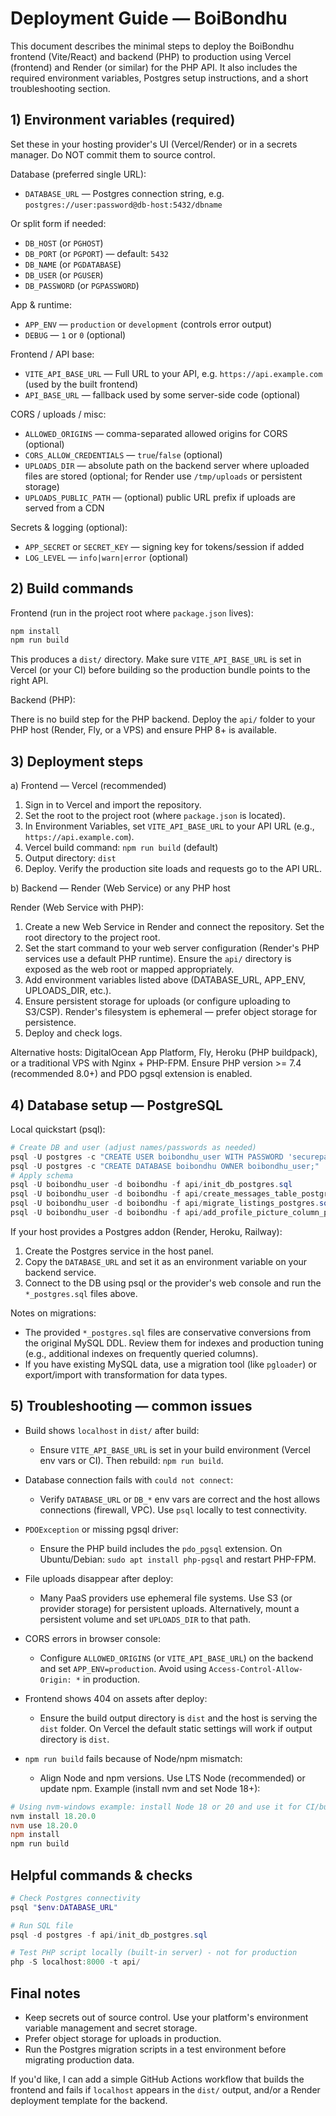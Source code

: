 # Deployment Guide — BoiBondhu

This document describes the minimal steps to deploy the BoiBondhu frontend (Vite/React) and backend (PHP) to production using Vercel (frontend) and Render (or similar) for the PHP API. It also includes the required environment variables, Postgres setup instructions, and a short troubleshooting section.

## 1) Environment variables (required)
Set these in your hosting provider's UI (Vercel/Render) or in a secrets manager. Do NOT commit them to source control.

Database (preferred single URL):
- `DATABASE_URL` — Postgres connection string, e.g. `postgres://user:password@db-host:5432/dbname`

Or split form if needed:
- `DB_HOST` (or `PGHOST`)
- `DB_PORT` (or `PGPORT`) — default: `5432`
- `DB_NAME` (or `PGDATABASE`)
- `DB_USER` (or `PGUSER`)
- `DB_PASSWORD` (or `PGPASSWORD`)

App & runtime:
- `APP_ENV` — `production` or `development` (controls error output)
- `DEBUG` — `1` or `0` (optional)

Frontend / API base:
- `VITE_API_BASE_URL` — Full URL to your API, e.g. `https://api.example.com` (used by the built frontend)
- `API_BASE_URL` — fallback used by some server-side code (optional)

CORS / uploads / misc:
- `ALLOWED_ORIGINS` — comma-separated allowed origins for CORS (optional)
- `CORS_ALLOW_CREDENTIALS` — `true`/`false` (optional)
- `UPLOADS_DIR` — absolute path on the backend server where uploaded files are stored (optional; for Render use `/tmp/uploads` or persistent storage)
- `UPLOADS_PUBLIC_PATH` — (optional) public URL prefix if uploads are served from a CDN

Secrets & logging (optional):
- `APP_SECRET` or `SECRET_KEY` — signing key for tokens/session if added
- `LOG_LEVEL` — `info|warn|error` (optional)

## 2) Build commands

Frontend (run in the project root where `package.json` lives):

```powershell
npm install
npm run build
```

This produces a `dist/` directory. Make sure `VITE_API_BASE_URL` is set in Vercel (or your CI) before building so the production bundle points to the right API.

Backend (PHP):

There is no build step for the PHP backend. Deploy the `api/` folder to your PHP host (Render, Fly, or a VPS) and ensure PHP 8+ is available.

## 3) Deployment steps

a) Frontend — Vercel (recommended)

1. Sign in to Vercel and import the repository.
2. Set the root to the project root (where `package.json` is located).
3. In Environment Variables, set `VITE_API_BASE_URL` to your API URL (e.g., `https://api.example.com`).
4. Vercel build command: `npm run build` (default)
5. Output directory: `dist`
6. Deploy. Verify the production site loads and requests go to the API URL.

b) Backend — Render (Web Service) or any PHP host

Render (Web Service with PHP):
1. Create a new Web Service in Render and connect the repository. Set the root directory to the project root.
2. Set the start command to your web server configuration (Render's PHP services use a default PHP runtime). Ensure the `api/` directory is exposed as the web root or mapped appropriately.
3. Add environment variables listed above (DATABASE_URL, APP_ENV, UPLOADS_DIR, etc.).
4. Ensure persistent storage for uploads (or configure uploading to S3/CSP). Render's filesystem is ephemeral — prefer object storage for persistence.
5. Deploy and check logs.

Alternative hosts: DigitalOcean App Platform, Fly, Heroku (PHP buildpack), or a traditional VPS with Nginx + PHP-FPM. Ensure PHP version >= 7.4 (recommended 8.0+) and PDO pgsql extension is enabled.

## 4) Database setup — PostgreSQL

Local quickstart (psql):

```powershell
# Create DB and user (adjust names/passwords as needed)
psql -U postgres -c "CREATE USER boibondhu_user WITH PASSWORD 'securepassword';"
psql -U postgres -c "CREATE DATABASE boibondhu OWNER boibondhu_user;"
# Apply schema
psql -U boibondhu_user -d boibondhu -f api/init_db_postgres.sql
psql -U boibondhu_user -d boibondhu -f api/create_messages_table_postgres.sql
psql -U boibondhu_user -d boibondhu -f api/migrate_listings_postgres.sql
psql -U boibondhu_user -d boibondhu -f api/add_profile_picture_column_postgres.sql
```

If your host provides a Postgres addon (Render, Heroku, Railway):
1. Create the Postgres service in the host panel.
2. Copy the `DATABASE_URL` and set it as an environment variable on your backend service.
3. Connect to the DB using psql or the provider's web console and run the `*_postgres.sql` files above.

Notes on migrations:
- The provided `*_postgres.sql` files are conservative conversions from the original MySQL DDL. Review them for indexes and production tuning (e.g., additional indexes on frequently queried columns).
- If you have existing MySQL data, use a migration tool (like `pgloader`) or export/import with transformation for data types.

## 5) Troubleshooting — common issues

- Build shows `localhost` in `dist/` after build:
  - Ensure `VITE_API_BASE_URL` is set in your build environment (Vercel env vars or CI). Then rebuild: `npm run build`.

- Database connection fails with `could not connect`:
  - Verify `DATABASE_URL` or `DB_*` env vars are correct and the host allows connections (firewall, VPC). Use `psql` locally to test connectivity.

- `PDOException` or missing pgsql driver:
  - Ensure the PHP build includes the `pdo_pgsql` extension. On Ubuntu/Debian: `sudo apt install php-pgsql` and restart PHP-FPM.

- File uploads disappear after deploy:
  - Many PaaS providers use ephemeral file systems. Use S3 (or provider storage) for persistent uploads. Alternatively, mount a persistent volume and set `UPLOADS_DIR` to that path.

- CORS errors in browser console:
  - Configure `ALLOWED_ORIGINS` (or `VITE_API_BASE_URL`) on the backend and set `APP_ENV=production`. Avoid using `Access-Control-Allow-Origin: *` in production.

- Frontend shows 404 on assets after deploy:
  - Ensure the build output directory is `dist` and the host is serving the `dist` folder. On Vercel the default static settings will work if output directory is `dist`.

- `npm run build` fails because of Node/npm mismatch:
  - Align Node and npm versions. Use LTS Node (recommended) or update npm. Example (install nvm and set Node 18+):

```powershell
# Using nvm-windows example: install Node 18 or 20 and use it for CI/build
nvm install 18.20.0
nvm use 18.20.0
npm install
npm run build
```

## Helpful commands & checks

```powershell
# Check Postgres connectivity
psql "$env:DATABASE_URL"

# Run SQL file
psql -d postgres -f api/init_db_postgres.sql

# Test PHP script locally (built-in server) - not for production
php -S localhost:8000 -t api/
```

## Final notes
- Keep secrets out of source control. Use your platform's environment variable management and secret storage.
- Prefer object storage for uploads in production.
- Run the Postgres migration scripts in a test environment before migrating production data.

If you'd like, I can add a simple GitHub Actions workflow that builds the frontend and fails if `localhost` appears in the `dist/` output, and/or a Render deployment template for the backend.
